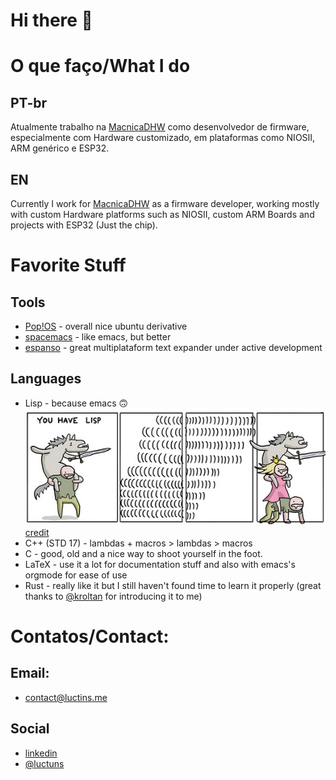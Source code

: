 # Hi there 👋
    
# O que faço/What I do
## PT-br
Atualmente trabalho na <a href="https://www.macnicadhw.com.br/">MacnicaDHW</a> como desenvolvedor de firmware, especialmente com Hardware customizado, em plataformas como NIOSII, ARM genérico e ESP32.
## EN
Currently I work for <a href="https://www.macnicadhw.com.br/">MacnicaDHW</a> as a firmware developer, working mostly with custom Hardware platforms such as NIOSII, custom ARM Boards and projects with ESP32 (Just the chip).

# Favorite Stuff
## Tools
* <a href="https://pop.system76.com/">Pop!OS</a> - overall nice ubuntu derivative 
* <a href="https://www.spacemacs.org/">spacemacs</a> - like emacs, but better
* <a href="https://espanso.org/">espanso</a> - great multiplataform text expander under active development
## Languages
* Lisp - because emacs 🙃 <img src="https://raw.githubusercontent.com/Luctins/luctins/master/lisp-the-princess.png"/> <a href="https://www.toggl.com/programming-princess/">credit</a>
* C++ (STD 17) - lambdas + macros > lambdas > macros
* C - good, old and a nice way to shoot yourself in the foot.
* LaTeX - use it a lot for documentation stuff and also with emacs's orgmode for ease of use
* Rust - really like it but I still haven't found time to learn it properly (great thanks to <a href="https://github.com/kroltan">@kroltan</a> for introducing it to me)

# Contatos/Contact:
## Email:
* contact@luctins.me

## Social
* <a href="https://www.linkedin.com/in/lucas-m-b67111121/">linkedin</a>
* <a href="https://twitter.com/luctuns">@luctuns</a>

